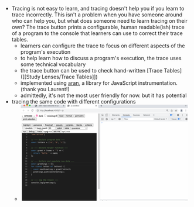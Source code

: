 - Tracing is not easy to learn, and tracing doesn't help you if you learn to trace incorrectly. This isn't a problem when you have someone around who can help you, but what does someone need to learn tracing on their own? The trace button prints a configurable, human readable(ish) trace of a program to the console that learners can use to correct their trace tables.
	- learners can configure the trace to focus on different aspects of the program's execution
	- to help learn how to discuss a program's execution, the trace uses some technical vocabulary
	- the trace button can be used to check hand-written [Trace Tables]([[Study Lenses/Trace Tables]])
	- implemented using [aran](https://github.com/lachrist/aran), a library for JavaScript instrumentation. (thank you Laurent!)
	- admittedly, it's not the most user friendly for now.  but it has potential
- tracing the same code with different configurations
	- ![study-lenses-trace-button.gif](../assets/study-lenses-trace-button_1677431504635_0.gif)